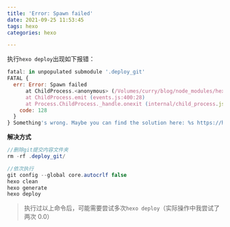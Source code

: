 ```yaml
---
title: 'Error: Spawn failed'
date: 2021-09-25 11:53:45
tags: hexo
categories: hexo

---
```


执行`hexo deploy`出现如下报错：

```javascript
fatal: in unpopulated submodule '.deploy_git'
FATAL {
  err: Error: Spawn failed
      at ChildProcess.<anonymous> (/Volumes/curry/blog/node_modules/hexo-util/lib/spawn.js:51:21)
      at ChildProcess.emit (events.js:400:28)
      at Process.ChildProcess._handle.onexit (internal/child_process.js:277:12) {
    code: 128
  }
} Something's wrong. Maybe you can find the solution here: %s https://hexo.io/docs/troubleshooting.html
```

**解决方式**

```java
//删除git提交内容文件夹
rm -rf .deploy_git/

//依次执行
git config --global core.autocrlf false
hexo clean 
hexo generate   
hexo deploy
```

> 执行过以上命令后，可能需要尝试多次`hexo deploy`（实际操作中我尝试了两次 0.0）

